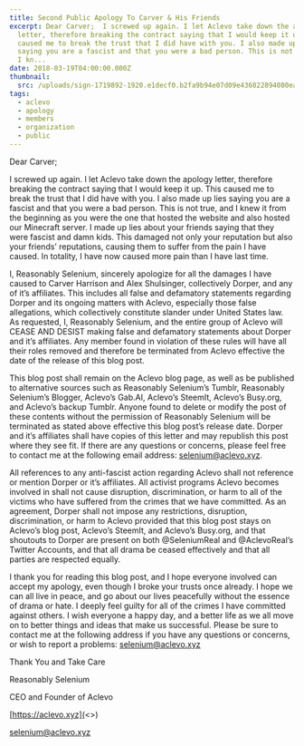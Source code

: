 ```yaml
---
title: Second Public Apology To Carver & His Friends
excerpt: Dear Carver;  I screwed up again. I let Aclevo take down the apology
  letter, therefore breaking the contract saying that I would keep it up. This
  caused me to break the trust that I did have with you. I also made up lies
  saying you are a fascist and that you were a bad person. This is not true, and
  I kn...
date: 2018-03-19T04:00:00.000Z
thumbnail: 
  src: /uploads/sign-1719892-1920.e1decf0.b2fa9b94e07d09e436822894080ead0b.png
tags:
  - aclevo
  - apology
  - members
  - organization
  - public
---
```

Dear Carver;

I screwed up again. I let Aclevo take down the apology letter, therefore breaking the contract saying that I would keep it up. This caused me to break the trust that I did have with you. I also made up lies saying you are a fascist and that you were a bad person. This is not true, and I knew it from the beginning as you were the one that hosted the website and also hosted our Minecraft server. I made up lies about your friends saying that they were fascist and damn kids. This damaged not only your reputation but also your friends’ reputations, causing them to suffer from the pain I have caused. In totality, I have now caused more pain than I have last time.

I, Reasonably Selenium, sincerely apologize for all the damages I have caused to Carver Harrison and Alex Shulsinger, collectively Dorper, and any of it’s affiliates. This includes all false and defamatory statements regarding Dorper and its ongoing matters with Aclevo, especially those false allegations, which collectively constitute slander under United States law. As requested, I, Reasonably Selenium, and the entire group of Aclevo will CEASE AND DESIST making false and defamatory statements about Dorper and it’s affiliates. Any member found in violation of these rules will have all their roles removed and therefore be terminated from Aclevo effective the date of the release of this blog post.

This blog post shall remain on the Aclevo blog page, as well as be published to alternative sources such as Reasonably Selenium’s Tumblr, Reasonably Selenium’s Blogger, Aclevo’s Gab.AI, Aclevo’s SteemIt, Aclevo’s Busy.org, and Aclevo’s backup Tumblr. Anyone found to delete or modify the post of these contents without the permission of Reasonably Selenium will be terminated as stated above effective this blog post’s release date. Dorper and it’s affiliates shall have copies of this letter and may republish this post where they see fit. If there are any questions or concerns, please feel free to contact me at the following email address: selenium@aclevo.xyz.

All references to any anti-fascist action regarding Aclevo shall not reference or mention Dorper or it’s affiliates. All activist programs Aclevo becomes involved in shall not cause disruption, discrimination, or harm to all of the victims who have suffered from the crimes that we have committed. As an agreement, Dorper shall not impose any restrictions, disruption, discrimination, or harm to Aclevo provided that this blog post stays on Aclevo’s blog post, Aclevo’s SteemIt, and Aclevo’s Busy.org, and that shoutouts to Dorper are present on both @SeleniumReal and @AclevoReal’s Twitter Accounts, and that all drama be ceased effectively and that all parties are respected equally.

I thank you for reading this blog post, and I hope everyone involved can accept my apology, even though I broke your trusts once already. I hope we can all live in peace, and go about our lives peacefully without the essence of drama or hate. I deeply feel guilty for all of the crimes I have committed against others. I wish everyone a happy day, and a better life as we all move on to better things and ideas that make us successful. Please be sure to contact me at the following address if you have any questions or concerns, or wish to report a problems: selenium@aclevo.xyz

Thank You and Take Care

Reasonably Selenium

CEO and Founder of Aclevo

[https://aclevo.xyz](<>)

selenium@aclevo.xyz